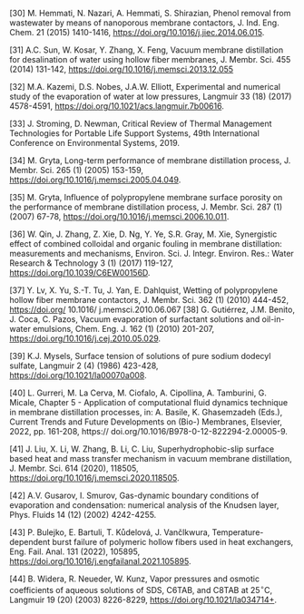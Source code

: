 [30] M. Hemmati, N. Nazari, A. Hemmati, S. Shirazian, Phenol removal from wastewater by means of nanoporous membrane contactors, J. Ind. Eng. Chem. 21 (2015) 1410-1416, https://doi.org/10.1016/j.jiec.2014.06.015.

[31] A.C. Sun, W. Kosar, Y. Zhang, X. Feng, Vacuum membrane distillation for desalination of water using hollow fiber membranes, J. Membr. Sci. 455 (2014) 131-142, https://doi.org/10.1016/j.memsci.2013.12.055

[32] M.A. Kazemi, D.S. Nobes, J.A.W. Elliott, Experimental and numerical study of the evaporation of water at low pressures, Langmuir 33 (18) (2017) 4578-4591, https://doi.org/10.1021/acs.langmuir.7b00616.

[33] J. Stroming, D. Newman, Critical Review of Thermal Management Technologies for Portable Life Support Systems, 49th International Conference on Environmental Systems, 2019.

[34] M. Gryta, Long-term performance of membrane distillation process, J. Membr. Sci. 265 (1) (2005) 153-159, https://doi.org/10.1016/j.memsci.2005.04.049.

[35] M. Gryta, Influence of polypropylene membrane surface porosity on the performance of membrane distillation process, J. Membr. Sci. 287 (1) (2007) 67-78, https://doi.org/10.1016/j.memsci.2006.10.011.

[36] W. Qin, J. Zhang, Z. Xie, D. Ng, Y. Ye, S.R. Gray, M. Xie, Synergistic effect of combined colloidal and organic fouling in membrane distillation: measurements and mechanisms, Environ. Sci. J. Integr. Environ. Res.: Water Research \& Technology 3 (1) (2017) 119-127, https://doi.org/10.1039/C6EW00156D.

[37] Y. Lv, X. Yu, S.-T. Tu, J. Yan, E. Dahlquist, Wetting of polypropylene hollow fiber membrane contactors, J. Membr. Sci. 362 (1) (2010) 444-452, https://doi.org/ $10.1016 /$ j.memsci.2010.06.067
[38] G. Gutiérrez, J.M. Benito, J. Coca, C. Pazos, Vacuum evaporation of surfactant solutions and oil-in-water emulsions, Chem. Eng. J. 162 (1) (2010) 201-207, https://doi.org/10.1016/j.cej.2010.05.029.

[39] K.J. Mysels, Surface tension of solutions of pure sodium dodecyl sulfate, Langmuir 2 (4) (1986) 423-428, https://doi.org/10.1021/la00070a008.

[40] L. Gurreri, M. La Cerva, M. Ciofalo, A. Cipollina, A. Tamburini, G. Micale, Chapter 5 - Application of computational fluid dynamics technique in membrane distillation processes, in: A. Basile, K. Ghasemzadeh (Eds.), Current Trends and Future Developments on (Bio-) Membranes, Elsevier, 2022, pp. 161-208, https:// doi.org/10.1016/B978-0-12-822294-2.00005-9.

[41] J. Liu, X. Li, W. Zhang, B. Li, C. Liu, Superhydrophobic-slip surface based heat and mass transfer mechanism in vacuum membrane distillation, J. Membr. Sci. 614 (2020), 118505, https://doi.org/10.1016/j.memsci.2020.118505.

[42] A.V. Gusarov, I. Smurov, Gas-dynamic boundary conditions of evaporation and condensation: numerical analysis of the Knudsen layer, Phys. Fluids 14 (12) (2002) 4242-4255.

[43] P. Bulejko, E. Bartuli, T. Kůdelová, J. Vančlkwura, Temperature-dependent burst failure of polymeric hollow fibers used in heat exchangers, Eng. Fail. Anal. 131 (2022), 105895, https://doi.org/10.1016/j.engfailanal.2021.105895.

[44] B. Widera, R. Neueder, W. Kunz, Vapor pressures and osmotic coefficients of aqueous solutions of SDS, C6TAB, and C8TAB at $25^{\circ} \mathrm{C}$, Langmuir 19 (20) (2003) 8226-8229, https://doi.org/10.1021/la034714+.